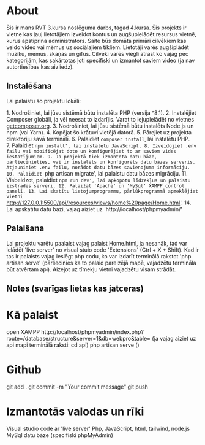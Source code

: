 # About
Šis ir mans RVT 3.kursa noslēguma darbs, tagad 4.kursa. Šis projekts ir vietne kas ļauj lietotājiem izveidot kontus un augšupielādēt resursus vietnē, kurus apstiprina administrators. Saite būs domāta primāri cilvēkiem kas veido video vai mēmus uz sociālajiem tīkliem. Lietotāji varēs augšiplādēt mūziku, mēmus, skaņas un gifus. Cilvēki varēs viegli atrast ko vajag pēc kategorijām, kas sakārtotas ļoti specifiski un izmantot saviem video (ja nav autortiesības kas aizliedz).

## Instalēšana

Lai palaistu šo projektu lokāli:

1. Nodrošiniet, lai jūsu sistēmā būtu instalēta PHP (versija ^8.1).
2. Instalējiet Composer globāli, ja vēl neesat to izdarījis. Varat to lejupielādēt no vietnes [getcomposer.org](https://getcomposer.org/).
3. Nodrošiniet, lai jūsu sistēmā būtu instalēts Node.js un npm (vai Yarn).
4. Kopējat šo krātuvi vietējā datorā.
5. Pārejiet uz projekta direktoriju savā terminālī.
6. Palaidiet `composer install`, lai instalētu PHP.
7. Palaidiet `npm install', lai instalētu JavaScript.
8. Izveidojiet .env failu vai mdoificējat doto un konfigurējiet to ar saviem vides iestatījumiem.
9. Ja projektā tiek izmantota datu bāze, pārliecinieties, vai ir instalēts un konfigurēts datu bāzes serveris. Atjauniniet .env failu, norādot datu bāzes savienojuma informāciju.
10. Palaidiet `php artisan migrate', lai palaistu datu bāzes migrāciju.
11. Visbeidzot, palaidiet `npm run dev', lai apkopotu līdzekļus un palaistu izstrādes serveri.
12. Palaižat 'Apache' un 'MySql' XAMPP control panelī.
13. Lai skatītu lietojumprogrammu, pārlūkprogrammā apmeklējiet vietni `http://127.0.0.1:5500/api/resources/views/home%20page/Home.html'.
14. Lai apskatītu datu bāzi, vajag aiziet uz `http://localhost/phpmyadmin/'

## Palaišana

Lai projektu varētu paalaist vajag palaist Home.html, ja nesanāk, tad  var ielādēt 'live server' no visual stuio code 'Extensions' (Ctrl + X + Shift).
Kad ir tas ir palaists vajag ieslēgt php codu, ko var izdarīt terminālā rakstot 'php artisan serve' (pārliecinies ka to palaid pareizējā mapē, vajadzētu termināla būt atvērtam api). Aizejot uz tīmekļu vietni vajadzētu visam strādāt.


## Notes (svarīgas lietas kas jatceras)

# Kā palaist
open XAMPP
http://localhost/phpmyadmin/index.php?route=/database/structure&server=1&db=webpro&table=
(ja vajag aiziet uz api mapi terminālā raksti: cd api)
php artisan serve ()

# Github
git add .
git commit -m "Your commit message"
git push

# Izmantotās valodas un rīki
Visual studio code ar 'live server'
Php, JavaScript, html, tailwind, node.js
MySql datu bāze (specifiski phpMyAdmin)
